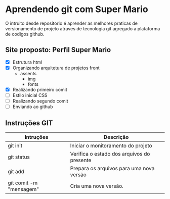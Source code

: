 # Aprendendo git com Super Mario  

O intruito desde repositorio é aprender as melhores praticas de versionamento de projeto atraves de tecnologia git agregado a plataforma de codigos github.

## Site proposto: Perfil Super Mario

- [x] Estrutura html
- [x] Organizando arquitetura de projetos front
    - assents
        - img
        - fonts
- [x] Realizando primeiro comit        
- [ ] Estilo inicial CSS
- [ ] Realizando segundo comit 
- [ ] Enviando ao github

## Instruções GIT

| Intruções| Descrição |
|-|-|
|git init|Iniciar o monitoramento do projeto|
|git status| Verifica o estado dos arquivos do presente|
|git add| Prepara os arquivos para uma nova versão|
|git comit -m "mensagem"| Cria uma nova versão.|





